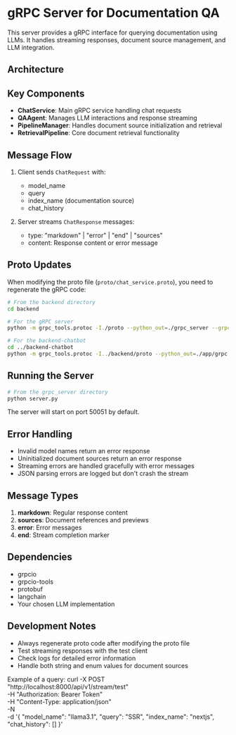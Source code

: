 # gRPC Server for Documentation QA

This server provides a gRPC interface for querying documentation using LLMs. It handles streaming responses, document source management, and LLM integration.

## Architecture 

## Key Components

- **ChatService**: Main gRPC service handling chat requests
- **QAAgent**: Manages LLM interactions and response streaming
- **PipelineManager**: Handles document source initialization and retrieval
- **RetrievalPipeline**: Core document retrieval functionality

## Message Flow

1. Client sends `ChatRequest` with:
   - model_name
   - query
   - index_name (documentation source)
   - chat_history

2. Server streams `ChatResponse` messages:
   - type: "markdown" | "error" | "end" | "sources"
   - content: Response content or error message

## Proto Updates

When modifying the proto file (`proto/chat_service.proto`), you need to regenerate the gRPC code:

```bash
# From the backend directory
cd backend

# For the gRPC server
python -m grpc_tools.protoc -I./proto --python_out=./grpc_server --grpc_python_out=./grpc_server ./proto/chat_service.proto

# For the backend-chatbot
cd ../backend-chatbot
python -m grpc_tools.protoc -I../backend/proto --python_out=./app/grpc --grpc_python_out=./app/grpc ../backend/proto/chat_service.proto
```

## Running the Server

```bash
# From the grpc_server directory
python server.py
```

The server will start on port 50051 by default.

## Error Handling

- Invalid model names return an error response
- Uninitialized document sources return an error response
- Streaming errors are handled gracefully with error messages
- JSON parsing errors are logged but don't crash the stream

## Message Types

1. **markdown**: Regular response content
2. **sources**: Document references and previews
3. **error**: Error messages
4. **end**: Stream completion marker

## Dependencies

- grpcio
- grpcio-tools
- protobuf
- langchain
- Your chosen LLM implementation

## Development Notes

- Always regenerate proto code after modifying the proto file
- Test streaming responses with the test client
- Check logs for detailed error information
- Handle both string and enum values for document sources 



Example of a query:
curl -X POST \
  "http://localhost:8000/api/v1/stream/test" \
  -H "Authorization: Bearer Token" \
  -H "Content-Type: application/json" \
  -N \
  -d '{
    "model_name": "llama3.1",
    "query": "SSR",
    "index_name": "nextjs",
    "chat_history": []
}'